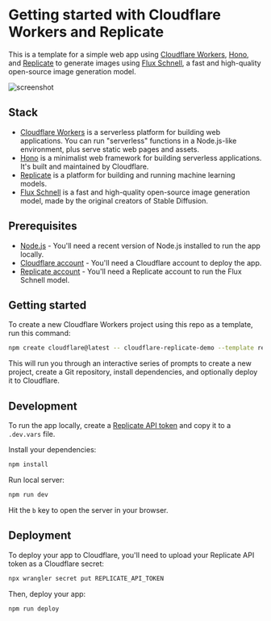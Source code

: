 # Getting started with Cloudflare Workers and Replicate

This is a template for a simple web app using [Cloudflare Workers](https://developers.cloudflare.com/workers/), [Hono](https://honojs.dev/), and [Replicate](https://replicate.com/) to generate images using [Flux Schnell](https://replicate.com/black-forest-labs/flux-schnell), a fast and high-quality open-source image generation model.

![screenshot](https://github.com/user-attachments/assets/f123b271-09a1-468c-9aac-5fdd4ed75184)

## Stack

- [Cloudflare Workers](https://developers.cloudflare.com/workers/) is a serverless platform for building web applications. You can run "serverless" functions in a Node.js-like environment, plus serve static web pages and assets.
- [Hono](https://honojs.dev/) is a minimalist web framework for building serverless applications. It's built and maintained by Cloudflare.
- [Replicate](https://replicate.com/) is a platform for building and running machine learning models.
- [Flux Schnell](https://replicate.com/black-forest-labs/flux-schnell) is a fast and high-quality open-source image generation model, made by the original creators of Stable Diffusion.

## Prerequisites

- [Node.js](https://nodejs.org/en/download/) - You'll need a recent version of Node.js installed to run the app locally.
- [Cloudflare account](https://dash.cloudflare.com) - You'll need a Cloudflare account to deploy the app.
- [Replicate account](https://replicate.com) - You'll need a Replicate account to run the Flux Schnell model.

## Getting started

To create a new Cloudflare Workers project using this repo as a template, run this command:

```bash
npm create cloudflare@latest -- cloudflare-replicate-demo --template replicate/getting-started-cloudflare-workers
```

This will run you through an interactive series of prompts to create a new project, create a Git repository, install dependencies, and optionally deploy it to Cloudflare.

## Development

To run the app locally, create a [Replicate API token](https://replicate.com/account/api-tokens) and copy it to a `.dev.vars` file.

Install your dependencies:

```bash
npm install
```

Run local server:

```bash
npm run dev
```

Hit the `b` key to open the server in your browser.

## Deployment

To deploy your app to Cloudflare, you'll need to upload your Replicate API token as a Cloudflare secret:

```bash
npx wrangler secret put REPLICATE_API_TOKEN
```

Then, deploy your app:

```bash
npm run deploy
```